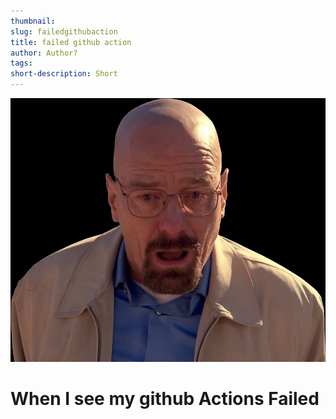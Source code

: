 ```yaml
---
thumbnail: 
slug: failedgithubaction
title: failed github action
author: Author?
tags: 
short-description: Short
---
```

![heisenberg](https://raw.githubusercontent.com/SaintScraTchY/StaticBlaze/main/Images/94ffba17fc8c75dab1c34cab18c4aa054f623723f0b0e4929646a04a0c2e5db6.jpeg)
# When I see my github Actions Failed
